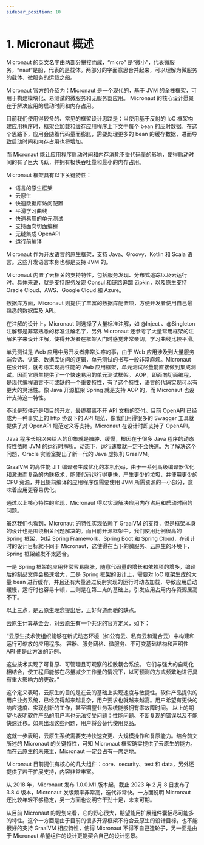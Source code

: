 ```yaml
---
sidebar_position: 10
---
```


# 1. Micronaut 概述

Micronaut 的英文名字由两部分拼接而成，“micro” 是“微小”，代表微服务，“naut”是船，代表的是载体。两部分的字面意思合并起来，可以理解为微服务的载体、微服务的运载之船。

Micronaut 官方的介绍为：Micronaut 是一个现代的，基于 JVM 的全栈框架，可用于构建模块化、易测试的微服务和无服务器应用。
Micronaut 的核心设计愿景在于解决应用的启动时间和内存占用。

目前我们使用得较多的、常见的框架设计思路是：当使用基于反射的 IoC 框架构建应用程序时，框架会加载和缓存应用程序上下文中每个 bean 的反射数据。在这个思路下，应用会随着代码量而膨胀，需要处理更多的 bean 的缓存数据，进而导致启动时间和内存占用也将增加。

而 Micronaut 能让应用程序启动时间和内存消耗不受代码量的影响，使得启动时间的有了巨大飞跃，并拥有极快吞吐量和最小的内存占用。

Micronaut 框架具有以下关键特性：

- 语言的原生框架
- 云原生
- 快速数据库访问配置
- 平滑学习曲线
- 快速易用的单元测试
- 支持面向切面编程
- 无缝集成 OpenAPI
- 运行前编译

Micronaut 作为开发语言的原生框架，支持 Java、Groovy、Kotlin 和 Scala 语言。这些开发语言本身也都是支持 JVM 的。

Micronaut 内置了云相关的支持特性，包括服务发现、分布式追踪以及云运行时。具体来说，就是支持服务发现 Consul 和链路追踪 Zipkin，以及原生支持 Oracle Cloud、AWS、Google Cloud 和 Azure。

数据库方面，Micronaut 则提供了丰富的数据库配置项，方便开发者使用自己最熟悉的数据库及 API。

在注解的设计上，Micronaut 则选择了大量标准注解，如 @Inject 、@Singleton 注解都是非常熟悉的标准注解名字，另外 Micronaut 还参考了大量常用框架的注解名字来设计注解，使得开发者在框架入门时感觉非常亲切，学习曲线比较平滑。

单元测试是 Web 应用中另开发者非常头疼的事，由于 Web 应用涉及到大量服务端会话、认证、数据库访问的逻辑，单元测试的书写一般非常麻烦。Micronaut 在设计时，就考虑实现高性能的 Web 应用框架，单元测试尽量能直接做到集成测试。因而它原生提供了一个快速易用的单元测试框架。
AOP，即面向切面编程，是现代编程语言不可或缺的一个重要特性，有了这个特性，语言的代码实现可以有更大的灵活性。像 Java 开源框架 Spring 就是支持 AOP 的，而 Micronaut 也设计支持这一特性。

不论是软件还是项目的开发，最终都离不开 API 文档的交付。目前 OpenAPI 已经成为一种事实上的 http 协议下的 API 规范，像我们用得很多的 Swagger 工具就提供了对 OpenAPI 规范定义等支持。Micronaut 在设计时即支持了 OpenAPI。

Java 程序长期以来给人的印象就是臃肿、缓慢，根因在于很多 Java 程序的动态特性依赖 JVM 的运行时解析。动态下，运行速度就一定不会快速。为了解决这个问题，Oracle 实验室提出了新一代的 Java 虚拟机 GraalVM。

GraalVM 的高性能 JIT 编译器生成优化的本机代码，由于一系列高级编译器优化和激进而复杂的内联技术，能使代码运行得更快，产生更少的垃圾，并使用更少的 CPU 资源，并且提前编译的应用程序仅需要使用 JVM 所需资源的一小部分，意味着应用更容易优化。

通过以上核心特性的实现，Micronaut 得以实现解决应用内存占用和启动时间的问题。

虽然我们也看到，Micronaut 的特性实现依赖了 GraalVM 的支持，但是框架本身的设计也是围绕相关问题解决的。而目前开源框架中，我们使用比例很高的 Spring 框架，包括 Spring Framework、Spring Boot 和 Spring Cloud，在设计时的设计目标就不同于 Micronaut，这使得在当下的微服务、云原生的环境下，Spring 框架越发不太适合。

一是 Spring 框架的应用非常容易膨胀，随意代码量的增长和依赖项的增多，编译后的制品文件会极速增大，二是 Spring 框架的设计上，需要对 IoC 框架生成的大量 bean 进行缓存，并且还有大量通过反射实现的运行时动态加载，导致应用启动缓慢，运行时也容易卡顿，三则是在第二点的基础上，引发应用占用内存资源居高不下。

以上三点，是云原生理念提出后，正好背道而驰的缺点。

云原生计算基金会，对云原生有一个共识的官方定义，如下：

“云原生技术使组织能够在新式动态环境（如公有云、私有云和混合云）中构建和运行可缩放的应用程序。 容器、服务网格、微服务、不可变基础结构和声明性 API 便是此方法的范例。

这些技术实现了可复原、可管理且可观察的松散耦合系统。 它们与强大的自动化相结合，使工程师能够在尽量减少工作量的情况下，以可预测的方式频繁地进行具有重大影响力的更改。”

这个定义表明，云原生的目的是在云的基础上实现速度与敏捷性。软件产品提供的用户业务系统，已经变得越来越复杂，用户要求也就越来越高。用户希望有更快的响应速度、实现创新的工作，甚至期望业务系统能够拥有零故障时间。 以上的期望也表明软件产品的用户再也无法接受问题：性能问题、不断复现的错误以及不能快速迁移。如果出现这些问题，用户将会替代使用竞品。

这就一步表明，云原生系统需要支持快速变更、大规模操作和复原能力。结合前文所述的 Micronaut 的关键特性，可知 Micronaut 框架确实提供了云原生的能力。而在云原生的未来里，Micronaut 一定会占有一席之地。

Micronaut 目前提供有核心的几大组件：core、security、test 和 data，另外还提供了若干扩展支持，内容非常丰富。

从 2018 年，Micronaut 发布 1.0.0.M1 版本起，截止 2023 年 2 月 8 日发布了 3.8.4 版本，Micronaut 发版频率非常高，迭代非常快。一方面说明 Micronaut 还比较年轻不够稳定，另一方面也说明它干劲十足，未来可期。

从目前 Micronaut 的规划来看，它的野心很大，期望能用扩展组件囊括尽可能多的特性。这个一方面是由于目前的很多开源框架不符合云原生的设计目标，也不能很好的支持 GraalVM 相应特性，使得 Micronaut 不得不自己造轮子，另一面是由于 Micronaut 希望组件的设计更能契合自己的设计愿景。